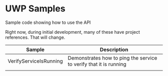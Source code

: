# UWP Samples

Sample code showing how to use the API

Right now, during initial development, many of these have project references. That will change.

| Sample | Description |
| ------------------------------- | ----------------------------------------------- |
| VerifyServiceIsRunning          | Demonstrates how to ping the service to verify that it is running |
| | |

